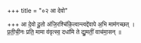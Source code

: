 +++
title = "०२ आ देवो"

+++
आ दे॒वो दू॒तो अ॑जि॒रश्चि॑कि॒त्वान्त्वद्दे॑वापे अ॒भि माम॑गच्छत् ।  
प्र॒ती॒ची॒नः प्रति॒ मामा व॑वृत्स्व॒ दधा॑मि ते द्यु॒मतीं॒ वाच॑मा॒सन् ॥